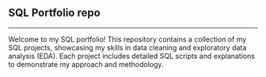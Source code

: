 ## SQL Portfolio repo
----

Welcome to my SQL portfolio! This repository contains a collection of my SQL projects, showcasing my skills in data cleaning and exploratory data analysis (EDA). Each project includes detailed SQL scripts and explanations to demonstrate my approach and methodology.
